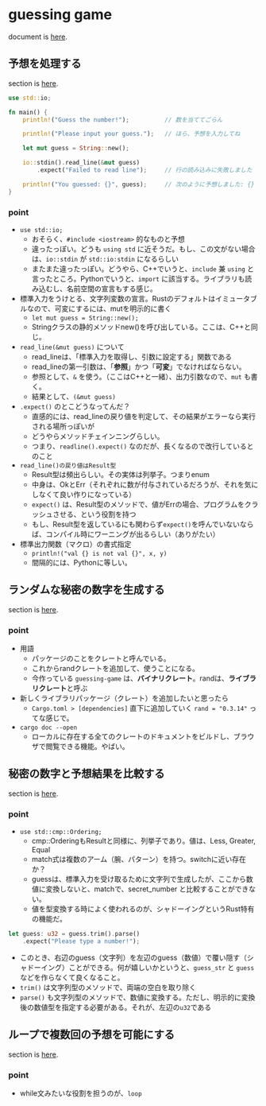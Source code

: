 # guessing game

document is [here](https://doc.rust-jp.rs/book-ja/ch02-00-guessing-game-tutorial.html).

## 予想を処理する

section is [here](https://doc.rust-jp.rs/book-ja/ch02-00-guessing-game-tutorial.html#%E4%BA%88%E6%83%B3%E3%82%92%E5%87%A6%E7%90%86%E3%81%99%E3%82%8B).

```rust
use std::io;

fn main() {
    println!("Guess the number!");          // 数を当ててごらん

    println!("Please input your guess.");   // ほら、予想を入力してね

    let mut guess = String::new();

    io::stdin().read_line(&mut guess)
        .expect("Failed to read line");     // 行の読み込みに失敗しました

    println!("You guessed: {}", guess);     // 次のように予想しました: {}
}
```

### point

- `use std::io;`
  - おそらく、`#include <iostream>` 的なものと予想
  - 違ったっぽい。どうも `using std` に近そうだ。もし、この文がない場合は、`io::stdin` が `std::io:stdin` になるらしい
  - またまた違ったっぽい。どうやら、C++でいうと、`include` 兼 `using` と言ったところ。Pythonでいうと、`import` に該当する。ライブラリも読み込むし、名前空間の宣言もする感じ。
- 標準入力をうけとる、文字列変数の宣言。Rustのデフォルトはイミュータブルなので、可変にするには、mutを明示的に書く
  - `let mut guess = String::new();`
  - Stringクラスの静的メソッドnew()を呼び出している。ここは、C++と同じ。
- `read_line(&mut guess)` について
  - read_lineは、「標準入力を取得し、引数に設定する」関数である
  - read_lineの第一引数は、「**参照**」かつ「**可変**」でなければならない。
  - 参照として、`&` を使う。（ここはC++と一緒）、出力引数なので、`mut` も書く。
  - 結果として、`(&mut guess)`
- `.expect()` のとこどうなってんだ？
  - 直感的には、read_lineの戻り値を判定して、その結果がエラーなら実行される場所っぽいが
  - どうやらメソッドチェインニングらしい。
  - つまり、`readline().expect()` なのだが、長くなるので改行しているとのこと
- `read_line()の戻り値はResult型`
  - Result型は頻出らしい。その実体は列挙子。つまりenum
  - 中身は、OkとErr（それぞれに数が付与されているだろうが、それを気にしなくて良い作りになっている）
  - `expect()` は、Result型のメソッドで、値がErrの場合、プログラムをクラッシュさせる、という役割を持つ
  - もし、Result型を返しているにも関わらず`expect()`を呼んでいないならば、コンパイル時にワーニングが出るらしい（ありがたい）
- 標準出力関数（マクロ）の書式指定
  - `println!("val {} is not val {}", x, y)`
  - 間隔的には、Pythonに等しい。


## ランダムな秘密の数字を生成する

section is [here](https://doc.rust-jp.rs/book-ja/ch02-00-guessing-game-tutorial.html#%E7%A7%98%E5%AF%86%E3%81%AE%E6%95%B0%E5%AD%97%E3%82%92%E7%94%9F%E6%88%90%E3%81%99%E3%82%8B).



### point

- 用語
  - パッケージのことをクレートと呼んでいる。
  - これからrandクレートを追加して、使うことになる。
  - 今作っている `guessing-game` は、**バイナリクレート**。randは、**ライブラリクレート**と呼ぶ
- 新しくライブラリパッケージ（クレート）を追加したいと思ったら
  - `Cargo.toml > [dependencies]` 直下に追加していく `rand = "0.3.14"` ってな感じで。
- `cargo doc --open`
  - ローカルに存在する全てのクレートのドキュメントをビルドし、ブラウザで閲覧できる機能。やばい。


## 秘密の数字と予想結果を比較する

section is [here](https://doc.rust-jp.rs/book-ja/ch02-00-guessing-game-tutorial.html#%E4%BA%88%E6%83%B3%E3%81%A8%E7%A7%98%E5%AF%86%E3%81%AE%E6%95%B0%E5%AD%97%E3%82%92%E6%AF%94%E8%BC%83%E3%81%99%E3%82%8B).


### point

- `use std::cmp::Ordering;`
  - cmp::OrderingもResultと同様に、列挙子であり。値は、Less, Greater, Equal
  - match式は複数のアーム（腕、パターン）を持つ。switchに近い存在か？
  - guessは、標準入力を受け取るために文字列で生成したが、ここから数値に変換しないと、matchで、secret_number と比較することができない。
  - 値を型変換する時によく使われるのが、シャドーイングというRust特有の機能だ。

```rust
let guess: u32 = guess.trim().parse()
    .expect("Please type a number!");
```

- このとき、右辺のguess（文字列）を左辺のguess（数値）で覆い隠す（シャドーイング）ことができる。何が嬉しいかというと、`guess_str` と `guess` などを作らなくて良くなること。
- `trim()` は文字列型のメソッドで、両端の空白を取り除く
- `parse()` も文字列型のメソッドで、数値に変換する。ただし、明示的に変換後の数値型を指定する必要がある。それが、左辺の`u32`である


## ループで複数回の予想を可能にする

section is [here](https://doc.rust-jp.rs/book-ja/ch02-00-guessing-game-tutorial.html#%E3%83%AB%E3%83%BC%E3%83%97%E3%81%A7%E8%A4%87%E6%95%B0%E5%9B%9E%E3%81%AE%E4%BA%88%E6%83%B3%E3%82%92%E5%8F%AF%E8%83%BD%E3%81%AB%E3%81%99%E3%82%8B).


### point

- while文みたいな役割を担うのが、`loop`
